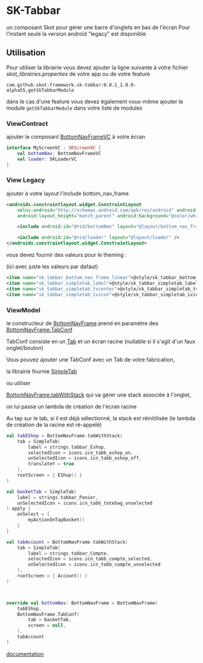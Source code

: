 # SK-Tabbar

un composant Skot pour gérer une barre d'onglets en bas de l'écran Pour l'instant seule la version
android "legacy" est disponible

## Utilisation

Pour utiliser la librairie vous devez ajouter la ligne suivante à votre fichier _skot_librairies.properties_ de votre app ou de votre feature

`com.github.skot-framework.sk-tabbar:0.0.1_1.0.0-alpha55,getSkTabbarModule`

dans le cas d'une feature vous devez également vous-même ajouter le module `getSkTabbarModule`
dans votre liste de modules

### ViewContract

ajouter le composant [BottomNavFrameVC](/documentation/gfm/viewcontract/viewcontract/tech.skot.libraries.tabbar/-bottom-nav-frame-v-c/index.md) à votre écran

```kotlin
interface MyScreenVC : SKScreenVC {
    val bottomNav: BottomNavFrameVC
    val loader: SKLoaderVC
}
```

### View Legacy

ajouter à votre layout l'include bottom_nav_frame

```xml
<androidx.constraintlayout.widget.ConstraintLayout
    xmlns:android="http://schemas.android.com/apk/res/android" android:layout_width="match_parent"
    android:layout_height="match_parent" android:background="@color/white">

    <include android:id="@+id/bottomNav" layout="@layout/bottom_nav_frame" />

    <include android:id="@+id/loader" layout="@layout/loader" />
</androidx.constraintlayout.widget.ConstraintLayout>
```


vous devez fournir des valeurs pour le theming :

(ici avec juste les valeurs par dafaut)

```xml
<item name="sk_tabbar_bottom_nav_frame_linear">@style/sk_tabbar_bottom_nav_frame_linear_default</item>
<item name="sk_tabbar_simpletab_label">@style/sk_tabbar_simpletab_label_default</item>
<item name="sk_tabbar_simpletab_tvcenter">@style/sk_tabbar_simpletab_tvcenter_default</item>
<item name="sk_tabbar_simpletab_ivicon">@style/sk_tabbar_simpletab_ivicon_default</item>
```

### ViewModel

le constructeur de [BottomNavFrame](/documentation/gfm/viewmodel/viewmodel/tech.skot.libraries.tabbar/-bottom-nav-frame/index.md) prend en paramètre des [BottomNavFrame.TabConf](/documentation/gfm/viewmodel/viewmodel/tech.skot.libraries.tabbar/-bottom-nav-frame/-tab-conf/index.md)

TabConf consiste en un [Tab](/documentation/gfm/viewmodel/viewmodel/tech.skot.libraries.tabbar/-tab/index.md) et un écran racine (nullable si il s'agit d'un faux onglet/bouton)

Vous pouvez ajouter une TabConf avec un Tab de votre fabrication,

la librairie fournie [SimpleTab](/documentation/gfm/viewmodel/viewmodel/tech.skot.libraries.tabbar/-simple-tab/index.md)

ou utiliser

[BottomNavFrame.tabWithStack](/documentation/gfm/viewmodel/viewmodel/tech.skot.libraries.tabbar/-bottom-nav-frame/-companion/tab-with-stack.md) qui va gérer une stack associée à l'onglet,

on lui passe un lambda de création de l'écran racine

Au tap sur le tab, si il est déjà sélectionné, la stack est réinitilisée (le lambda de création de
la racine est ré-appelé)

```kotlin
val tabEShop = BottomNavFrame.tabWithStack(
    tab = SimpleTab(
        label = strings.tabbar_Eshop,
        selectedIcon = icons.icn_tabb_eshop_on,
        unSelectedIcon = icons.icn_tabb_eshop_off,
        translateY = true
    ),
    rootScreen = { EShop() }
)

val basketTab = SimpleTab(
    label = strings.tabbar_Panier,
    unSelectedIcon = icons.icn_tabb_totebag_unselected
).apply {
    onSelect = {
        myActionOnTapBasket()
    }
}

val tabAccount = BottomNavFrame.tabWithStack(
    tab = SimpleTab(
        label = strings.tabbar_Compte,
        selectedIcon = icons.icn_tabb_compte_selected,
        unSelectedIcon = icons.icn_tabb_compte_unselected
    ),
    rootScreen = { Account() }
)



override val bottomNav: BottomNavFrame = BottomNavFrame(
    tabEShop,
    BottomNavFrame.TabConf(
        tab = basketTab,
        screen = null,
    ),
    tabAccount
)

```

[documentation](documentation/gfm/index.md)



